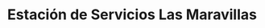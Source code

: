 ---
title: "Estación de Servicios Las Maravillas"
url: /caracas/estacion-de-servicios-las-maravillas/
shop: comodidad
---